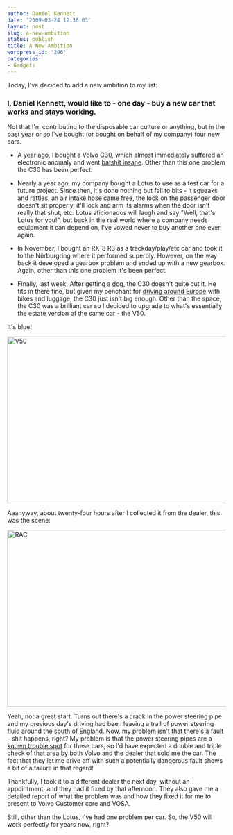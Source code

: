 ```yaml
---
author: Daniel Kennett
date: '2009-03-24 12:36:03'
layout: post
slug: a-new-ambition
status: publish
title: A New Ambition
wordpress_id: '296'
categories:
- Gadgets
---
```


Today, I've decided to add a new ambition to my list: 

<h3>I, Daniel Kennett, would like to - one day - buy a new car that works and stays working. </h3>

Not that I'm contributing to the disposable car culture or anything, but in the past year or so I've bought (or bought on behalf of my company) four new cars. 

- A year ago, I bought a <a href="http://ikennd.ac/blog/2008/03/new-bike-and-the-final-nail-in-the-rx-8s-coffin/">Volvo C30</a>, which almost immediately suffered an electronic anomaly and went <a href="http://ikennd.ac/blog/2008/05/dramatisation/">batshit insane</a>. Other than this one problem the C30 has been perfect. 

- Nearly a year ago, my company bought a Lotus to use as a test car for a future project. Since then, it's done nothing but fall to bits - it squeaks and rattles, an air intake hose came free, the lock on the passenger door doesn't sit properly, it'll lock and arm its alarms when the door isn't really that shut, etc. Lotus aficionados will laugh and say "Well, that's Lotus for you!", but back in the real world where a company needs equipment it can depend on, I've vowed never to buy another one ever again.

- In November, I bought an RX-8 R3 as a trackday/play/etc car and took it to the Nürburgring where it performed superbly. However, on the way back it developed a gearbox problem and ended up with a new gearbox. Again, other than this one problem it's been perfect. 

- Finally, last week. After getting a <a href="http://ikennd.ac/blog/2009/02/goggie/">dog</a>, the C30 doesn't quite cut it. He fits in there fine, but given my penchant for <a href="http://ikennd.ac/blog/2008/04/mountain-biking-at-the-ring/">driving around Europe</a> with bikes and luggage, the C30 just isn't big enough. Other than the space, the C30 was a brilliant car so I decided to upgrade to what's essentially the estate version of the same car - the V50. 

It's blue! 

<a href="http://ikennd.ac/pictures/for_posts/2009/03/v50.jpg"><img src="http://ikennd.ac/pictures/for_posts/2009/03/v50.jpg" alt="V50" title="V50" width="538" height="384" class="aligncenter size-full wp-image-297" /></a>

Aaanyway, about twenty-four hours after I collected it from the dealer, this was the scene:

<!--more-->

<a href="http://ikennd.ac/pictures/for_posts/2009/03/rac.jpg"><img src="http://ikennd.ac/pictures/for_posts/2009/03/rac.jpg" alt="RAC" title="RAC" width="543" height="407" class="aligncenter size-full wp-image-302" /></a>

Yeah, not a great start. Turns out there's a crack in the power steering pipe and my previous day's driving had been leaving a trail of power steering fluid around the south of England. Now, my problem isn't that there's a fault - shit happens, right? My problem is that the power steering pipes are a <a href="http://www.vosa.gov.uk/vosa/apps/recalls/searches/expand.asp?uniqueID=33618E8B9085592680257488004ED025&freeText=Blank" target="_blank">known trouble spot</a> for these cars, so I'd have expected a double and triple check of that area by both Volvo and the dealer that sold me the car. The fact that they let me drive off with such a potentially dangerous fault shows a bit of a failure in that regard! 

Thankfully, I took it to a different dealer the next day, without an appointment, and they had it fixed by that afternoon. They also gave me a detailed report of what the problem was and how they fixed it for me to present to Volvo Customer care and VOSA.

Still, other than the Lotus, I've had one problem per car. So, the V50 will work perfectly for years now, right?
